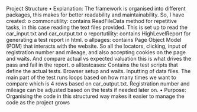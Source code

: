 Project Structure 
•	Explanation: The framework is organised into different packages, this makes for better readability and maintainability. So, I have created:
o	commonutility:  contains ReadFileData method for repetitive tasks, in this case reading the text files provided. This is set up to read the car_input.txt and car_output.txt
o	reportutility: contains HighLevelReport for generating a test report in html.
o	allpages: contains Page Object Model (POM) that interacts with the website. So all the locators, clicking, input of registration number and mileage, and also accepting cookies on the page and waits. And compare actual vs expected valuation this is what drives the pass and fail in the report.
o	alltestcases: Contains the test scripts that define the actual tests. Browser setup and waits. Inputting of data files. The main part of the test runs loops based on how many times we want to compare which is 4 rows based on car_output.txt.
Registration number and mileage can be adjusted based on the tests if needed later on. 
•	Purpose: Organising the code in this structured way makes it easier to manage the code as the project grows

